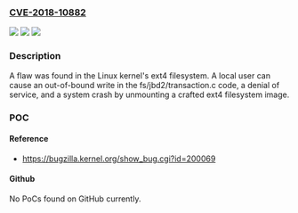 ### [CVE-2018-10882](https://cve.mitre.org/cgi-bin/cvename.cgi?name=CVE-2018-10882)
![](https://img.shields.io/static/v1?label=Product&message=Red%20Hat%20Enterprise%20Linux%207&color=blue)
![](https://img.shields.io/static/v1?label=Version&message=!%200%3A4.14.0-115.el7a%20&color=brighgreen)
![](https://img.shields.io/static/v1?label=Vulnerability&message=Out-of-bounds%20Write&color=brighgreen)

### Description

A flaw was found in the Linux kernel's ext4 filesystem. A local user can cause an out-of-bound write in the fs/jbd2/transaction.c code, a denial of service, and a system crash by unmounting a crafted ext4 filesystem image.

### POC

#### Reference
- https://bugzilla.kernel.org/show_bug.cgi?id=200069

#### Github
No PoCs found on GitHub currently.

